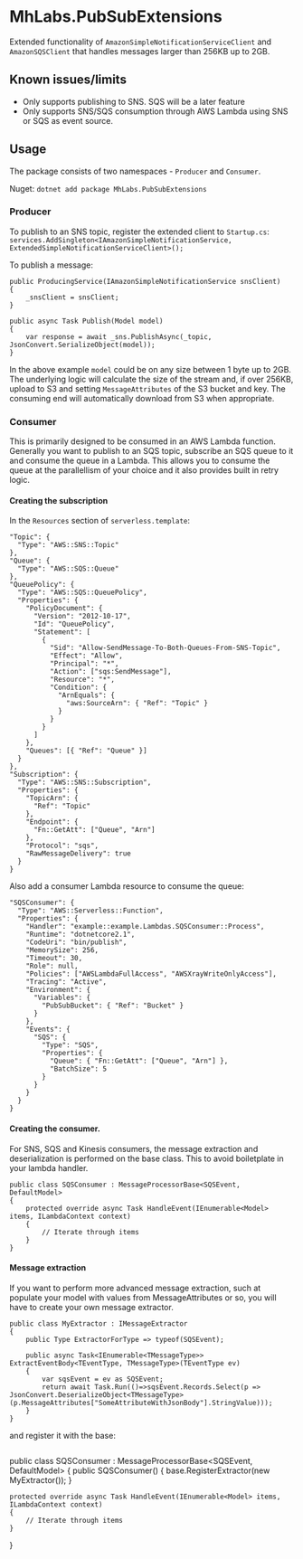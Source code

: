 # MhLabs.PubSubExtensions

Extended functionality of `AmazonSimpleNotificationServiceClient` and `AmazonSQSClient` that handles messages larger than 256KB up to 2GB.

## Known issues/limits
* Only supports publishing to SNS. SQS will be a later feature
* Only supports SNS/SQS consumption through AWS Lambda using SNS or SQS as event source.

## Usage
The package consists of two namespaces - `Producer` and `Consumer`.

Nuget: `dotnet add package MhLabs.PubSubExtensions`

### Producer
To publish to an SNS topic, register the extended client to `Startup.cs`:
`services.AddSingleton<IAmazonSimpleNotificationService, ExtendedSimpleNotificationServiceClient>();`

To publish a message:
```
public ProducingService(IAmazonSimpleNotificationService snsClient)
{
    _snsClient = snsClient;
}

public async Task Publish(Model model)
{            
    var response = await _sns.PublishAsync(_topic, JsonConvert.SerializeObject(model));
}
```

In the above example `model` could be on any size between 1 byte up to 2GB. The underlying logic will calculate the size of the stream and, if over 256KB, upload to S3 and setting `MessageAttributes` of the S3 bucket and key. The consuming end will automatically download from S3 when appropriate.

### Consumer
This is primarily designed to be consumed in an AWS Lambda function. Generally you want to publish to an SQS topic, subscribe an SQS queue to it and consume the queue in a Lambda. This allows you to consume the queue at the parallellism of your choice and it also provides built in retry logic.

#### Creating the subscription
In the `Resources` section of `serverless.template`:
```
"Topic": {
  "Type": "AWS::SNS::Topic"
},
"Queue": {
  "Type": "AWS::SQS::Queue"
},
"QueuePolicy": {
  "Type": "AWS::SQS::QueuePolicy",
  "Properties": {
    "PolicyDocument": {
      "Version": "2012-10-17",
      "Id": "QueuePolicy",
      "Statement": [
        {
          "Sid": "Allow-SendMessage-To-Both-Queues-From-SNS-Topic",
          "Effect": "Allow",
          "Principal": "*",
          "Action": ["sqs:SendMessage"],
          "Resource": "*",
          "Condition": {
            "ArnEquals": {
              "aws:SourceArn": { "Ref": "Topic" }
            }
          }
        }
      ]
    },
    "Queues": [{ "Ref": "Queue" }]
  }
},
"Subscription": {
  "Type": "AWS::SNS::Subscription",
  "Properties": {
    "TopicArn": {
      "Ref": "Topic"
    },
    "Endpoint": {
      "Fn::GetAtt": ["Queue", "Arn"]
    },
    "Protocol": "sqs",
    "RawMessageDelivery": true
  }
}
``` 
Also add a consumer Lambda resource to consume the queue:
```
"SQSConsumer": {
  "Type": "AWS::Serverless::Function",
  "Properties": {
    "Handler": "example::example.Lambdas.SQSConsumer::Process",
    "Runtime": "dotnetcore2.1",
    "CodeUri": "bin/publish",
    "MemorySize": 256,
    "Timeout": 30,
    "Role": null,
    "Policies": ["AWSLambdaFullAccess", "AWSXrayWriteOnlyAccess"],
    "Tracing": "Active",
    "Environment": {
      "Variables": {
        "PubSubBucket": { "Ref": "Bucket" }
      }
    },
    "Events": {
      "SQS": {
        "Type": "SQS",
        "Properties": {
          "Queue": { "Fn::GetAtt": ["Queue", "Arn"] },
          "BatchSize": 5
        }
      }
    }
  }
}
```

#### Creating the consumer. 

For SNS, SQS and Kinesis consumers, the message extraction and deserialization is performed on the base class. This to avoid boiletplate in your lambda handler. 
```
public class SQSConsumer : MessageProcessorBase<SQSEvent, DefaultModel>
{
    protected override async Task HandleEvent(IEnumerable<Model> items, ILambdaContext context)
    {
        // Iterate through items
    }
}
```

#### Message extraction
If you want to perform more advanced message extraction, such at populate your model with values from MessageAttributes or so, you will have to create your own message extractor.
```
public class MyExtractor : IMessageExtractor
{
    public Type ExtractorForType => typeof(SQSEvent);

    public async Task<IEnumerable<TMessageType>> ExtractEventBody<TEventType, TMessageType>(TEventType ev)
    {
        var sqsEvent = ev as SQSEvent;
        return await Task.Run(()=>sqsEvent.Records.Select(p => JsonConvert.DeserializeObject<TMessageType>(p.MessageAttributes["SomeAttributeWithJsonBody"].StringValue)));
    }
}
```

and register it with the base:
```
```
public class SQSConsumer : MessageProcessorBase<SQSEvent, DefaultModel>
{
    public SQSConsumer() {
        base.RegisterExtractor(new MyExtractor());
    }
    
    protected override async Task HandleEvent(IEnumerable<Model> items, ILambdaContext context)
    {
        // Iterate through items
    }
}
```
